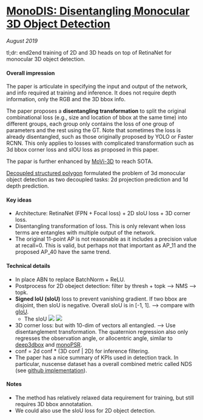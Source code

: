 # [MonoDIS: Disentangling Monocular 3D Object Detection](https://arxiv.org/abs/1905.12365) 

_August 2019_

tl;dr: end2end training of 2D and 3D heads on top of RetinaNet for monocular 3D object detection.

#### Overall impression
The paper is articulate in specifying the input and output of the network, and info required at training and inference. It does not require depth information, only the RGB and the 3D bbox info.

The paper proposes a **disentangling transformation** to split the original combinational loss (e.g., size and location of bbox at the same time) into different groups, each group only contains the loss of one group of parameters and the rest using the GT. Note that sometimes the loss is already disentangled, such as those originally proposed by YOLO or Faster RCNN. This only applies to losses with complicated transformation such as 3d bbox corner loss and sIOU loss as proposed in this paper. 

The papar is further enhanced by [MoVi-3D](movi_3d.md) to reach SOTA.

[Decoupled structured polygon](dsp.md) formulated the problem of 3d monocular object detection as two decoupled tasks: 2d projection prediction and 1d depth prediction.

#### Key ideas
- Architecture: RetinaNet (FPN + Focal loss) + 2D sIoU loss + 3D corner loss.
- Disentangling transformation of loss. This is only relevant when loss terms are entangles with multiple output of the network.
- The original 11-point AP is not reasonable as it includes a precision value at recall=0. This is valid, but perhaps not that important as AP_11 and the proposed AP_40 have the same trend.

#### Technical details
- In place ABN to replace BatchNorm + ReLU.
- Postprocess for 2D obeject detection: filter by thresh + topk --> NMS --> topk.
- **Signed IoU (sIoU)** loss to prevent vanishing gradient. If two bbox are disjoint, then sIoU is negative. Overall sIoU is in [-1, 1]. --> compare with [gIoU](giou.md).
	- The sIoU
	![](https://pic3.zhimg.com/80/v2-023352d72006fe9638fb9b7d7844e096_hd.jpg)
	![](https://pic2.zhimg.com/80/v2-7a4288ce85acb4c859e8e5bc12e53769_hd.jpg)
- 3D corner loss: but with 10-dim of vectors all entangled. --> Use disentanglement transformation. The quaternion regression also only regresses the observation angle, or allocentric angle, similar to [deep3dbox](deep3dbox.md) and [monoPSR](monopsr.md).
- conf = 2d conf * (3D conf | 2D) for inference filtering.
- The paper has a nice summary of KPIs used in detection track. In particular, nuscense dataset has a overall combined metric called NDS (see [github implementation](https://github.com/nutonomy/nuscenes-devkit/tree/master/python-sdk/nuscenes/eval/detection)).

#### Notes
- The method has relatively relaxed data requirement for training, but still requires 3D bbox annotatation.
- We could also use the sIoU loss for 2D object detection.

